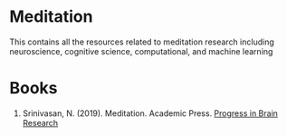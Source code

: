 # Meditation
This contains all the resources related to meditation research including neuroscience, cognitive science, computational, and machine learning


# Books
1. Srinivasan, N. (2019). Meditation. Academic Press. [Progress in Brain Research](https://books.google.co.in/books?hl=en&lr=&id=LYOGDwAAQBAJ&oi=fnd&pg=PP1&dq=Progress+in+Brain+Research+Meditation&ots=FepXearr3z&sig=wohBynReEGtkQYVE5rzoua_eGgI&redir_esc=y#v=onepage&q=Progress%20in%20Brain%20Research%20Meditation&f=false)
